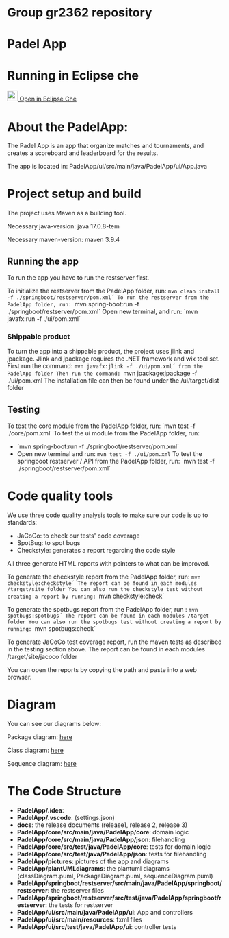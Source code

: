 # Group gr2362 repository 
# Padel App

# Running in Eclipse che
[<img src="https://eclipse.dev/che/docs/_/img/icon-eclipse-che.svg" width = "25"/> Open in Eclipse Che](https://che.stud.ntnu.no/#https://gitlab.stud.idi.ntnu.no/it1901/groups-2023/gr2362/gr2362?new)

# About the PadelApp:
The Padel App is an app that organize matches and tournaments, and creates a scoreboard and leaderboard for the results.

The app is located in: PadelApp/ui/src/main/java/PadelApp/ui/App.java

# Project setup and build
The project uses Maven as a building tool.

Necessary java-version: java 17.0.8-tem

Necessary maven-version: maven 3.9.4

## Running the app
To run the app you have to run the restserver first.

To initialize the restserver from the PadelApp folder, run: `mvn clean install -f ./springboot/restserver/pom.xml´
To run the restserver from the PadelApp folder, run: `mvn spring-boot:run -f ./springboot/restserver/pom.xml´
Open new terminal, and run: `mvn javafx:run -f ./ui/pom.xml´

### Shippable product
To turn the app into a shippable product, the project uses jlink and jpackage.
Jlink and jpackage requires the .NET framework and wix tool set.
First run the command: `mvn javafx:jlink -f ./ui/pom.xml´ from the PadelApp folder
Then run the command: `mvn jpackage:jpackage -f ./ui/pom.xml
The installation file can then be found under the /ui/target/dist folder

## Testing
To test the core module from the PadelApp folder, run: `mvn test -f ./core/pom.xml´
To test the ui module from the PadelApp folder, run:
* `mvn spring-boot:run -f ./springboot/restserver/pom.xml´
* Open new terminal and run: `mvn test -f ./ui/pom.xml`
To test the springboot restserver / API from the PadelApp folder, run: `mvn test -f ./springboot/restserver/pom.xml´

# Code quality tools
We use three code quality analysis tools to make sure our code is up to standards:

* JaCoCo: to check our tests' code coverage
* SpotBug: to spot bugs
* Checkstyle: generates a report regarding the code style

All three generate HTML reports with pointers to what can be improved.

To generate the checkstyle report from the PadelApp folder, run: `mvn checkstyle:checkstyle´
The report can be found in each modules /target/site folder
You can also run the checkstyle test without creating a report by running: `mvn checkstyle:check´

To generate the spotbugs report from the PadelApp folder, run : `mvn spotbugs:spotbugs´
The report can be found in each modules /target folder
You can also run the spotbugs test without creating a report by running: `mvn spotbugs:check´

To generate JaCoCo test coverage report, run the maven tests as described in the testing section above.
The report can be found in each modules /target/site/jacoco folder

You can open the reports by copying the path and paste into a web browser. 

# Diagram
You can see our diagrams below:

Package diagram:
[here](/PadelApp/pictures/PackageDiagram.png)

Class diagram:
[here](/PadelApp/pictures/classDiagram.png)

Sequence diagram:
[here](/PadelApp/pictures/sequenceDiagram.png)



# The Code Structure
* **PadelApp/.idea**:
* **PadelApp/.vscode**: (settings.json)
* **docs**: the release documents (release1, release 2, release 3)
* **PadelApp/core/src/main/java/PadelApp/core**: domain logic
* **PadelApp/core/src/main/java/PadelApp/json**: filehandling
* **PadelApp/core/src/test/java/PadelApp/core**: tests for domain logic
* **PadelApp/core/src/test/java/PadelApp/json**: tests for filehandling
* **PadelApp/pictures**: pictures of the app and diagrams
* **PadelApp/plantUMLdiagrams**: the plantuml diagrams (classDiagram.puml, PackageDiagram.puml, sequenceDiagram.puml)
* **PadelApp/springboot/restserver/src/main/java/PadelApp/springboot/restserver**: the restserver files
* **PadelApp/springboot/restserver/src/test/java/PadelApp/springboot/restserver**: the tests for restserver
* **PadelApp/ui/src/main/java/PadelApp/ui**: App and controllers
* **PadelApp/ui/src/main/resources**: fxml files
* **PadelApp/ui/src/test/java/PadelApp/ui**: controller tests
 



